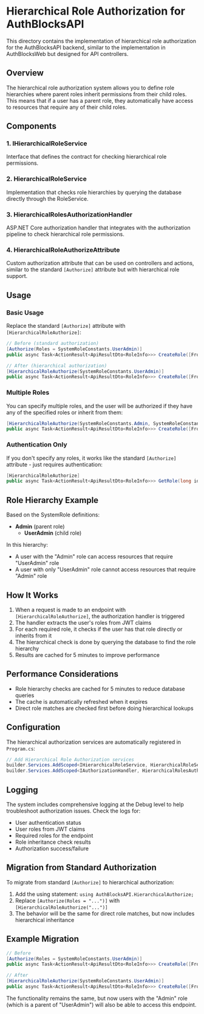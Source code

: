 # Hierarchical Role Authorization for AuthBlocksAPI

This directory contains the implementation of hierarchical role authorization for the AuthBlocksAPI backend, similar to the implementation in AuthBlocksWeb but designed for API controllers.

## Overview

The hierarchical role authorization system allows you to define role hierarchies where parent roles inherit permissions from their child roles. This means that if a user has a parent role, they automatically have access to resources that require any of their child roles.

## Components

### 1. IHierarchicalRoleService
Interface that defines the contract for checking hierarchical role permissions.

### 2. HierarchicalRoleService
Implementation that checks role hierarchies by querying the database directly through the RoleService.

### 3. HierarchicalRolesAuthorizationHandler
ASP.NET Core authorization handler that integrates with the authorization pipeline to check hierarchical role permissions.

### 4. HierarchicalRoleAuthorizeAttribute
Custom authorization attribute that can be used on controllers and actions, similar to the standard `[Authorize]` attribute but with hierarchical role support.

## Usage

### Basic Usage

Replace the standard `[Authorize]` attribute with `[HierarchicalRoleAuthorize]`:

```csharp
// Before (standard authorization)
[Authorize(Roles = SystemRoleConstants.UserAdmin)]
public async Task<ActionResult<ApiResultDto<RoleInfo>>> CreateRole([FromBody] CreateRoleRequest request)

// After (hierarchical authorization)
[HierarchicalRoleAuthorize(SystemRoleConstants.UserAdmin)]
public async Task<ActionResult<ApiResultDto<RoleInfo>>> CreateRole([FromBody] CreateRoleRequest request)
```

### Multiple Roles

You can specify multiple roles, and the user will be authorized if they have any of the specified roles or inherit from them:

```csharp
[HierarchicalRoleAuthorize(SystemRoleConstants.Admin, SystemRoleConstants.UserAdmin)]
public async Task<ActionResult<ApiResultDto<RoleInfo>>> CreateRole([FromBody] CreateRoleRequest request)
```

### Authentication Only

If you don't specify any roles, it works like the standard `[Authorize]` attribute - just requires authentication:

```csharp
[HierarchicalRoleAuthorize]
public async Task<ActionResult<ApiResultDto<RoleInfo>>> GetRole(long id)
```

## Role Hierarchy Example

Based on the SystemRole definitions:

- **Admin** (parent role)
  - **UserAdmin** (child role)

In this hierarchy:
- A user with the "Admin" role can access resources that require "UserAdmin" role
- A user with only "UserAdmin" role cannot access resources that require "Admin" role

## How It Works

1. When a request is made to an endpoint with `[HierarchicalRoleAuthorize]`, the authorization handler is triggered
2. The handler extracts the user's roles from JWT claims
3. For each required role, it checks if the user has that role directly or inherits from it
4. The hierarchical check is done by querying the database to find the role hierarchy
5. Results are cached for 5 minutes to improve performance

## Performance Considerations

- Role hierarchy checks are cached for 5 minutes to reduce database queries
- The cache is automatically refreshed when it expires
- Direct role matches are checked first before doing hierarchical lookups

## Configuration

The hierarchical authorization services are automatically registered in `Program.cs`:

```csharp
// Add Hierarchical Role Authorization services
builder.Services.AddScoped<IHierarchicalRoleService, HierarchicalRoleService>();
builder.Services.AddScoped<IAuthorizationHandler, HierarchicalRolesAuthorizationHandler>();
```

## Logging

The system includes comprehensive logging at the Debug level to help troubleshoot authorization issues. Check the logs for:

- User authentication status
- User roles from JWT claims
- Required roles for the endpoint
- Role inheritance check results
- Authorization success/failure

## Migration from Standard Authorization

To migrate from standard `[Authorize]` to hierarchical authorization:

1. Add the using statement: `using AuthBlocksAPI.HierarchicalAuthorize;`
2. Replace `[Authorize(Roles = "...")]` with `[HierarchicalRoleAuthorize("...")]`
3. The behavior will be the same for direct role matches, but now includes hierarchical inheritance

## Example Migration

```csharp
// Before
[Authorize(Roles = SystemRoleConstants.UserAdmin)]
public async Task<ActionResult<ApiResultDto<RoleInfo>>> CreateRole([FromBody] CreateRoleRequest request)

// After
[HierarchicalRoleAuthorize(SystemRoleConstants.UserAdmin)]
public async Task<ActionResult<ApiResultDto<RoleInfo>>> CreateRole([FromBody] CreateRoleRequest request)
```

The functionality remains the same, but now users with the "Admin" role (which is a parent of "UserAdmin") will also be able to access this endpoint. 